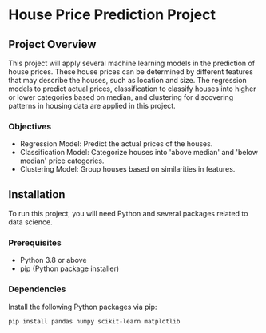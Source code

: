 # House Price Prediction Project

## Project Overview
This project will apply several machine learning models in the prediction of house prices. These house prices can be determined by different features that may describe the houses, such as location and size. The regression models to predict actual prices, classification to classify houses into higher or lower categories based on median, and clustering for discovering patterns in housing data are applied in this project.

### Objectives
- Regression Model: Predict the actual prices of the houses.
- Classification Model: Categorize houses into 'above median' and 'below median' price categories.
- Clustering Model: Group houses based on similarities in features.

## Installation
To run this project, you will need Python and several packages related to data science.

### Prerequisites
- Python 3.8 or above
- pip (Python package installer)

### Dependencies
Install the following Python packages via pip:

```bash
pip install pandas numpy scikit-learn matplotlib
